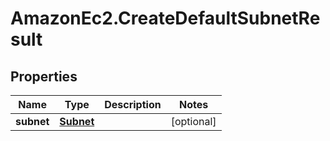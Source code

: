 # AmazonEc2.CreateDefaultSubnetResult

## Properties

Name | Type | Description | Notes
------------ | ------------- | ------------- | -------------
**subnet** | [**Subnet**](Subnet.md) |  | [optional] 


